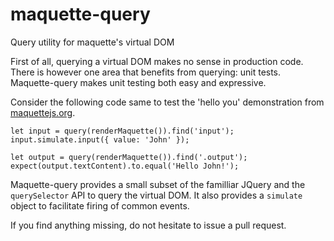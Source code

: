 # maquette-query
Query utility for maquette's virtual DOM

First of all, querying a virtual DOM makes no sense in production code.
There is however one area that benefits from querying: unit tests.
Maquette-query makes unit testing both easy and expressive.

Consider the following code same to test the 'hello you' demonstration from [maquettejs.org](http://maquettejs.org).

```
let input = query(renderMaquette()).find('input');
input.simulate.input({ value: 'John' });

let output = query(renderMaquette()).find('.output');
expect(output.textContent).to.equal('Hello John!');
```

Maquette-query provides a small subset of the familliar JQuery and the `querySelector` API to query the virtual DOM.
It also provides a `simulate` object to facilitate firing of common events.

If you find anything missing, do not hesitate to issue a pull request.
